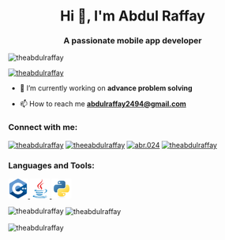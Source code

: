 <h1 align="center">Hi 👋, I'm Abdul Raffay</h1>
<h3 align="center">A passionate mobile app developer</h3>

<p align="left"> <img src="https://komarev.com/ghpvc/?username=theabdulraffay&label=Profile%20views&color=0e75b6&style=flat" alt="theabdulraffay" /> </p>

<p align="left"> <a href="https://github.com/ryo-ma/github-profile-trophy"><img src="https://github-profile-trophy.vercel.app/?username=theabdulraffay" alt="theabdulraffay" /></a> </p>

- 🔭 I’m currently working on **advance problem solving**

- 📫 How to reach me **abdulraffay2494@gmail.com**

<h3 align="left">Connect with me:</h3>
<p align="left">
<a href="https://twitter.com/theabdulraffay" target="blank"><img align="center" src="https://raw.githubusercontent.com/rahuldkjain/github-profile-readme-generator/master/src/images/icons/Social/twitter.svg" alt="theabdulraffay" height="30" width="40" /></a>
<a href="https://linkedin.com/in/theeabdulraffay" target="blank"><img align="center" src="https://raw.githubusercontent.com/rahuldkjain/github-profile-readme-generator/master/src/images/icons/Social/linked-in-alt.svg" alt="theeabdulraffay" height="30" width="40" /></a>
<a href="https://instagram.com/abr.024" target="blank"><img align="center" src="https://raw.githubusercontent.com/rahuldkjain/github-profile-readme-generator/master/src/images/icons/Social/instagram.svg" alt="abr.024" height="30" width="40" /></a>
<a href="https://www.leetcode.com/theabdulraffay" target="blank"><img align="center" src="https://raw.githubusercontent.com/rahuldkjain/github-profile-readme-generator/master/src/images/icons/Social/leet-code.svg" alt="theabdulraffay" height="30" width="40" /></a>
</p>

<h3 align="left">Languages and Tools:</h3>
<p align="left"> <a href="https://www.w3schools.com/cpp/" target="_blank" rel="noreferrer"> <img src="https://raw.githubusercontent.com/devicons/devicon/master/icons/cplusplus/cplusplus-original.svg" alt="cplusplus" width="40" height="40"/> </a> <a href="https://www.java.com" target="_blank" rel="noreferrer"> <img src="https://raw.githubusercontent.com/devicons/devicon/master/icons/java/java-original.svg" alt="java" width="40" height="40"/> </a> <a href="https://www.python.org" target="_blank" rel="noreferrer"> <img src="https://raw.githubusercontent.com/devicons/devicon/master/icons/python/python-original.svg" alt="python" width="40" height="40"/> </a> </p>

<p><img align="left" src="https://github-readme-stats.vercel.app/api/top-langs?username=theabdulraffay&show_icons=true&locale=en&layout=compact" alt="theabdulraffay" /></p>

<p>&nbsp;<img align="center" src="https://github-readme-stats.vercel.app/api?username=theabdulraffay&show_icons=true&locale=en" alt="theabdulraffay" /></p>

<p><img align="center" src="https://github-readme-streak-stats.herokuapp.com/?user=theabdulraffay&" alt="theabdulraffay" /></p>
